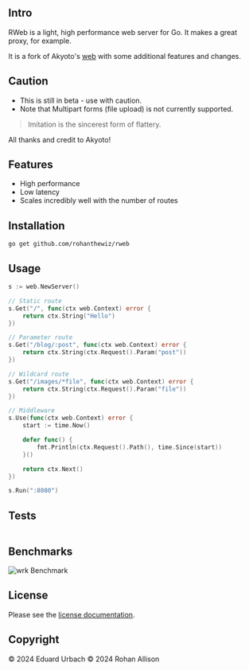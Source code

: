 ## Intro
RWeb is a light, high performance web server for Go. It makes a great proxy, for example.

It is a fork of Akyoto's [web](http://git.akyoto.dev/go/web) with some additional features and changes.

## Caution
- This is still in beta - use with caution.
- Note that Multipart forms (file upload) is not currently supported.

> Imitation is the sincerest form of flattery.

All thanks and credit to Akyoto!

## Features

- High performance
- Low latency
- Scales incredibly well with the number of routes

## Installation

```shell
go get github.com/rohanthewiz/rweb
```

## Usage

```go
s := web.NewServer()

// Static route
s.Get("/", func(ctx web.Context) error {
	return ctx.String("Hello")
})

// Parameter route
s.Get("/blog/:post", func(ctx web.Context) error {
	return ctx.String(ctx.Request().Param("post"))
})

// Wildcard route
s.Get("/images/*file", func(ctx web.Context) error {
	return ctx.String(ctx.Request().Param("file"))
})

// Middleware
s.Use(func(ctx web.Context) error {
	start := time.Now()

	defer func() {
		fmt.Println(ctx.Request().Path(), time.Since(start))
	}()

	return ctx.Next()
})

s.Run(":8080")
```

## Tests

```

```

## Benchmarks

![wrk Benchmark](https://i.imgur.com/6cDeZVA.png)

## License

Please see the [license documentation](https://akyoto.dev/license).

## Copyright

© 2024 Eduard Urbach
© 2024 Rohan Allison
